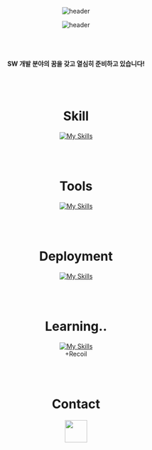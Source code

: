 <div align="center">

  ![header](https://capsule-render.vercel.app/api?type=waving&color=auto&text=&animation=twinkling&height=80)
  
![header](https://capsule-render.vercel.app/api?type=transparent&height=100&section=header&text=Welcome%20(M_W)%20Github&fontSize=50&fontColor=000&fontAlign=50&animation=fadeIn&stroke=fff)




<br />
<br />

#### SW 개발 분야의 꿈을 갖고 열심히 준비하고 있습니다! 

<br />

<br />

# Skill

[![My Skills](https://skillicons.dev/icons?i=html,css,js,ts,react,scss,styledcomponents)](https://github.com/aksen123)

<br /><br />

# Tools

[![My Skills](https://skillicons.dev/icons?i=git,github,figma)](https://github.com/aksen123)

<br /><br />

# Deployment

[![My Skills](https://skillicons.dev/icons?i=firebase,netlify)](https://github.com/aksen123)

<br /><br />


# Learning..
[![My Skills](https://skillicons.dev/icons?i=next,tailwind)](https://github.com/aksen123)
<br />
+Recoil


<br /><br />


# Contact

<a href="https://aksen123.github.io/M_W_blog/" target="_blank"><img src="https://img.shields.io/badge/blog-17692e?style=flat&logo=Blogger&logoColor=fc6b3f" height="50px"/>
</a>



</div>

